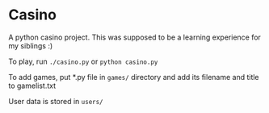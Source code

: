 Casino
======

A python casino project. This was supposed to be a learning experience for my
siblings :)

To play, run ``./casino.py`` or ``python casino.py``

To add games, put \*.py file in ``games/`` directory and add its filename and
title to gamelist.txt

User data is stored in ``users/``
